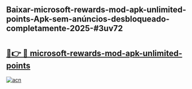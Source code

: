 ## Baixar-microsoft-rewards-mod-apk-unlimited-points-Apk-sem-anúncios-desbloqueado-completamente-2025-#3uv72

# <h2><a href="https://ainizakaria.my?title=microsoft-rewards-mod-apk-unlimited-points&ref=22M">🔗👉 🔴 microsoft-rewards-mod-apk-unlimited-points</a></h2>

[![acn](https://github.com/user-attachments/assets/0f9c940e-d8b0-45ae-aac7-cd30a18b3e1c)](https://ainizakaria.my?title=microsoft-rewards-mod-apk-unlimited-points&ref=22M)

